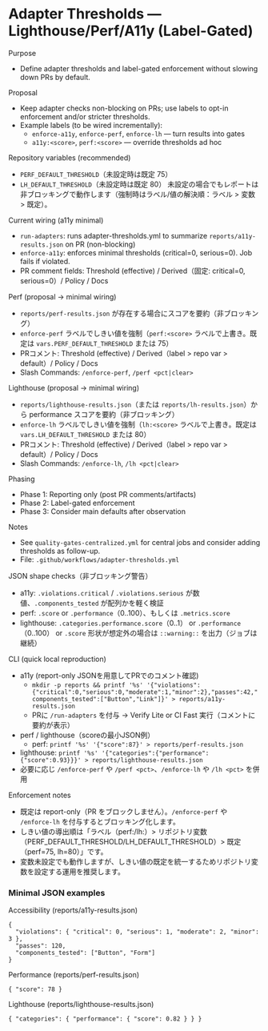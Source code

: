 # Adapter Thresholds — Lighthouse/Perf/A11y (Label-Gated)

Purpose
- Define adapter thresholds and label-gated enforcement without slowing down PRs by default.

Proposal
- Keep adapter checks non-blocking on PRs; use labels to opt-in enforcement and/or stricter thresholds.
- Example labels (to be wired incrementally):
  - `enforce-a11y`, `enforce-perf`, `enforce-lh` — turn results into gates
  - `a11y:<score>`, `perf:<score>` — override thresholds ad hoc

Repository variables (recommended)
- `PERF_DEFAULT_THRESHOLD`（未設定時は既定 75）
- `LH_DEFAULT_THRESHOLD`（未設定時は既定 80）
未設定の場合でもレポートは非ブロッキングで動作します（強制時はラベル/値の解決順：ラベル > 変数 > 既定）。

Current wiring (a11y minimal)
- `run-adapters`: runs adapter-thresholds.yml to summarize `reports/a11y-results.json` on PR (non-blocking)
- `enforce-a11y`: enforces minimal thresholds (critical=0, serious=0). Job fails if violated.
- PR comment fields: Threshold (effective) / Derived（固定: critical=0, serious=0）/ Policy / Docs

Perf (proposal → minimal wiring)
- `reports/perf-results.json` が存在する場合にスコアを要約（非ブロッキング）
- `enforce-perf` ラベルでしきい値を強制（`perf:<score>` ラベルで上書き。既定は `vars.PERF_DEFAULT_THRESHOLD` または 75）
- PRコメント: Threshold (effective) / Derived（label > repo var > default）/ Policy / Docs
- Slash Commands: `/enforce-perf`, `/perf <pct|clear>`

Lighthouse (proposal → minimal wiring)
- `reports/lighthouse-results.json`（または `reports/lh-results.json`）から performance スコアを要約（非ブロッキング）
- `enforce-lh` ラベルでしきい値を強制（`lh:<score>` ラベルで上書き。既定は `vars.LH_DEFAULT_THRESHOLD` または 80）
- PRコメント: Threshold (effective) / Derived（label > repo var > default）/ Policy / Docs
- Slash Commands: `/enforce-lh`, `/lh <pct|clear>`

Phasing
- Phase 1: Reporting only (post PR comments/artifacts)
- Phase 2: Label-gated enforcement
- Phase 3: Consider main defaults after observation

Notes
- See `quality-gates-centralized.yml` for central jobs and consider adding thresholds as follow-up.
 - File: `.github/workflows/adapter-thresholds.yml`

JSON shape checks（非ブロッキング警告）
- a11y: `.violations.critical` / `.violations.serious` が数値、`.components_tested` が配列かを軽く検証
- perf: `.score` or `.performance`（0..100）、もしくは `.metrics.score`
- lighthouse: `.categories.performance.score`（0..1） or `.performance`（0..100） or `.score`
形状が想定外の場合は `::warning::` を出力（ジョブは継続）

CLI (quick local reproduction)
- a11y (report-only JSONを用意してPRでのコメント確認)
  - `mkdir -p reports && printf '%s' '{"violations":{"critical":0,"serious":0,"moderate":1,"minor":2},"passes":42,"components_tested":["Button","Link"]}' > reports/a11y-results.json`
  - PRに `/run-adapters` を付与 → Verify Lite or CI Fast 実行（コメントに要約が表示）
- perf / lighthouse（scoreの最小JSON例）
  - perf: `printf '%s' '{"score":87}' > reports/perf-results.json`
- lighthouse: `printf '%s' '{"categories":{"performance":{"score":0.93}}}' > reports/lighthouse-results.json`
- 必要に応じ `/enforce-perf` や `/perf <pct>`、`/enforce-lh` や `/lh <pct>` を併用

Enforcement notes
- 既定は report-only（PR をブロックしません）。`/enforce-perf` や `/enforce-lh` を付与するとブロッキング化します。
- しきい値の導出順は「ラベル（perf:<pct>/lh:<pct>）> リポジトリ変数（PERF_DEFAULT_THRESHOLD/LH_DEFAULT_THRESHOLD）> 既定（perf=75, lh=80）」です。
- 変数未設定でも動作しますが、しきい値の既定を統一するためリポジトリ変数を設定する運用を推奨します。

### Minimal JSON examples

Accessibility (reports/a11y-results.json)
```
{
  "violations": { "critical": 0, "serious": 1, "moderate": 2, "minor": 3 },
  "passes": 120,
  "components_tested": ["Button", "Form"]
}
```

Performance (reports/perf-results.json)
```
{ "score": 78 }
```

Lighthouse (reports/lighthouse-results.json)
```
{ "categories": { "performance": { "score": 0.82 } } }
```
